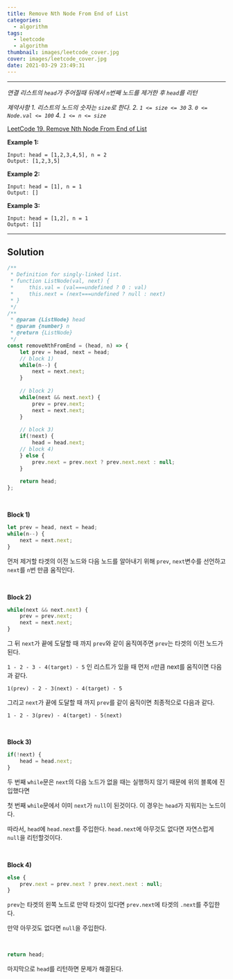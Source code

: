 ```yaml
---
title: Remove Nth Node From End of List
categories:
  - algorithm
tags:
  - leetcode
  - algorithm
thumbnail: images/leetcode_cover.jpg
cover: images/leetcode_cover.jpg
date: 2021-03-29 23:49:31
---
```


---

<!--more-->
*연결 리스트의 `head`가 주어질때 뒤에서 `n`번째 노드를 제거한 후 `head`를 리턴*

*제약사항*
*1. 리스트의 노드의 숫자는 `size`로 한다.*
*2. `1 <= size <= 30`*
*3. `0 <= Node.val <= 100`*
*4. `1 <= n <= size`*

[LeetCode 19. Remove Nth Node From End of List](https://leetcode.com/problems/remove-nth-node-from-end-of-list/)

**Example 1:**

```
Input: head = [1,2,3,4,5], n = 2
Output: [1,2,3,5]
```
**Example 2:**

```
Input: head = [1], n = 1
Output: []
```

**Example 3:**

```
Input: head = [1,2], n = 1
Output: [1]
```

---

## Solution

```javascript
/**
 * Definition for singly-linked list.
 * function ListNode(val, next) {
 *     this.val = (val===undefined ? 0 : val)
 *     this.next = (next===undefined ? null : next)
 * }
 */
/**
 * @param {ListNode} head
 * @param {number} n
 * @return {ListNode}
 */
const removeNthFromEnd = (head, n) => {
    let prev = head, next = head;
    // block 1)
    while(n--) {
        next = next.next;
    }
    
    // block 2)
    while(next && next.next) {
        prev = prev.next;
        next = next.next;
    }
    
    // block 3)
    if(!next) {
        head = head.next;
    // block 4)
    } else {
        prev.next = prev.next ? prev.next.next : null;
    }
    
    return head;
};
```
<br />

**Block 1)**

```javascript
let prev = head, next = head;
while(n--) {
	next = next.next;
}
```
먼저 제거할 타겟의 이전 노드와 다음 노드를 알아내기 위해 `prev`, `next`변수를 선언하고 `next`를 `n`번 만큼 움직인다.

<br />

**Block 2)**

```javascript
while(next && next.next) {
	prev = prev.next;
	next = next.next;
}
```
그 뒤 `next`가 끝에 도달할 때 까지 `prev`와 같이 움직여주면 `prev`는 타겟의 이전 노드가 된다.

`1 - 2 - 3 - 4(target) - 5` 인 리스트가 있을 때 먼저 `n`만큼 next를 움직이면 다음과 같다.

`1(prev) - 2 - 3(next) - 4(target) - 5`

그리고 `next`가 끝에 도달할 때 까지 `prev`를 같이 움직이면 최종적으로 다음과 같다.

`1 - 2 - 3(prev) - 4(target) - 5(next)`

<br />

**Block 3)**

```javascript
if(!next) {
	head = head.next;
}
```
두 번째 `while`문은 `next`의 다음 노드가 없을 때는 실행하지 않기 때문에 위의 블록에 진입했다면

첫 번째 `while`문에서 이미 `next`가 `null`이 된것이다. 이 경우는 `head`가 지워지는 노드이다.

따라서, `head`에 `head.next`를 주입한다. `head.next`에 아무것도 없다면 자연스럽게 `null`을 리턴할것이다.

<br />

**Block 4)**

```javascript
else {
	prev.next = prev.next ? prev.next.next : null;
}
```
`prev`는 타겟의 왼쪽 노드로 만약 타겟이 있다면 `prev.next`에 타겟의 `.next`를 주입한다.

만약 아무것도 없다면 `null`을 주입한다.

<br />

```javascript
return head;
```
마지막으로 `head`를 리턴하면 문제가 해결된다.